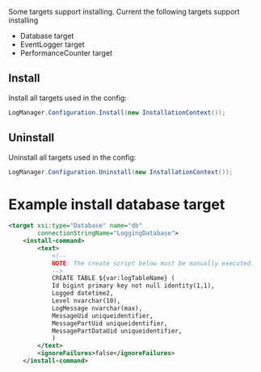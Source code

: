 Some targets support installing. Current the following targets support installing

- Database target
- EventLogger target
- PerformanceCounter target

## Install

Install all targets used in the config:

```c#
LogManager.Configuration.Install(new InstallationContext());
```

## Uninstall

Uninstall all targets used in the config:

```C#
LogManager.Configuration.Uninstall(new InstallationContext());
```

# Example install database target

```xml
<target xsi:type="Database" name="db"
        connectionStringName="LoggingDatabase">
    <install-command>
        <text>
            <!--
            NOTE: The create script below must be manually executed.
            -->
            CREATE TABLE ${var:logTableName} (
            Id bigint primary key not null identity(1,1),
            Logged datetime2,
            Level nvarchar(10),
            LogMessage nvarchar(max),
            MessageUid uniqueidentifier,
            MessagePartUid uniqueidentifier,
            MessagePartDataUid uniqueidentifier,
            )
        </text>
        <ignoreFailures>false</ignoreFailures>
    </install-command>
```